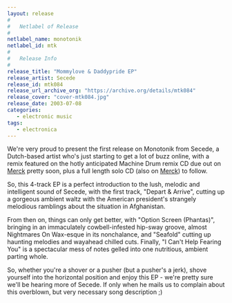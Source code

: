 ```yaml
---
layout: release
#
#   Netlabel of Release
#
netlabel_name: monotonik
netlabel_id: mtk
#
#   Release Info
#
release_title: "Mommylove & Daddypride EP"
release_artist: Secede
release_id: mtk084
release_url_archive_org: "https://archive.org/details/mtk084"
release_cover: "cover-mtk084.jpg"
release_date: 2003-07-08
categories:
   - electronic music
tags:
   - electronica
---
```

We're very proud to present the first release on Monotonik from Secede, a Dutch-based artist who's just starting to get a lot of buzz online, with a remix featured on the hotly anticipated Machine Drum remix CD due out on <a href="http://www.m3rck.net">Merck</a> pretty soon, plus a full length solo CD (also on  <a href="http://www.m3rck.net">Merck</a>) to follow.

So, this 4-track EP is a perfect introduction to the lush, melodic and intelligent sound of Secede, with the first track, "Depart &amp; Arrive", cutting up a gorgeous ambient waltz with the American president's strangely melodious ramblings about the situation in Afghanistan.

From then on, things can only get better, with "Option Screen (Phantas)", bringing in an immaculately cowbell-infested hip-sway groove, almost Nightmares On Wax-esque in its nonchalance, and "Seafold" cutting up haunting melodies and wayahead chilled cuts. Finally, "I Can't Help Fearing You" is a spectacular mess of notes gelled into one nutritious, ambient parting whole.

So, whether you're a shover or a pusher (but a pusher's a jerk), shove yourself into the horizontal position and enjoy this EP - we're pretty sure we'll be hearing more of Secede. If only when he mails us to complain about this overblown, but very necessary song description ;)


